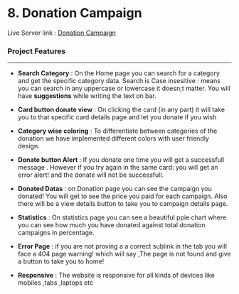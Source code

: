 # 8. Donation Campaign 

 Live Server link : [Donation Campaign](https://b8a8-donation-campaign-abdnimit.netlify.app/) 


### Project Features
---

- **Search Category** : On the Home page you can search for a category and get the specific category data. Search is Case insesitive : means you can search in any uppercase or lowercase it doesn;t matter. You will have **suggestions** while writing the text on bar. 

- **Card button donate view** : On clicking the card (in any part) it will take you to that specific card details page and let you donate if you wish

- **Category wise coloring** : To differentiate between categories of the donation we have implemented different colors with user friendly design.

- **Donate button Alert** : If you donate one time you will get a successfull message . However if you try again in the same card: you will get an error alert! and the donate will not be successfull.

- **Donated Datas** : on Donation page you can see the campaign you donated! You will get to see the price you paid for each campaign. Also there will be a view details button to take you to campaign details page.

- **Statistics** : On statistics page you can see a beautiful ppie chart where you can see how much you have donated against total donation campaigns in percentage.

- **Error Page** : if you are not proving a a correct sublink in the tab you will face a 404 page warning! which will say ,The page is not found and give a button to take you to home!

- **Responsive** : The website is responsive for all kinds of devices like mobiles ,tabs ,laptops etc 





